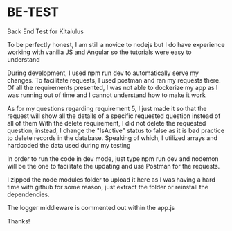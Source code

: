 # BE-TEST
Back End Test for Kitalulus

To be perfectly honest, I am still a novice to nodejs but I do have experience working with vanilla JS and Angular so the tutorials were easy to understand

During development, I used npm run dev to automatically serve my changes. To facilitate requests, I used postman and ran my requests there. Of all the requirements presented, I was not able to dockerize my app as I was running out of time and I cannot understand how to make it work

As for my questions regarding requirement 5, I just made it so that the request will show all the details of a specific requested question instead of all of them
With the delete requirement, I did not delete the requested question, instead, I change the "IsActive" status to false as it is bad practice to delete records in the database. Speaking of which, I utilized arrays and hardcoded the data used during my testing

In order to run the code in dev mode, just type npm run dev and nodemon will be the one to facilitate the updating and use Postman for the requests.

I zipped the node modules folder to upload it here as I was having a hard time with github for some reason, just extract the folder or reinstall the dependencies.

The logger middleware is commented out within the app.js

Thanks!
